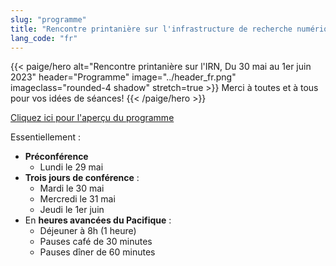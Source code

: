 ```yaml
---
slug: "programme"
title: "Rencontre printanière sur l'infrastructure de recherche numérique"
lang_code: "fr"
---
```

{{< paige/hero
    alt="Rencontre printanière sur l'IRN, Du 30 mai au 1er juin 2023"
    header="Programme"
    image="../header_fr.png"
    imageclass="rounded-4 shadow"
    stretch=true >}}
Merci à toutes et à tous pour vos idées de séances!
{{< /paige/hero >}}

<p class="text-center">
  <a class="btn btn-primary btn-lg" href="https://docs.google.com/spreadsheets/d/1pn_7ZCkrT88eSiHsjBhwtkSd2PhZ8rfzviGw2Vi6Soo/edit" role="button" aria-disabled="true">
    Cliquez ici pour l'aperçu du programme
  </a>
</p>

Essentiellement :

* **Préconférence**
  * Lundi le 29 mai
* **Trois jours de conférence** :
  * Mardi le 30 mai
  * Mercredi le 31 mai
  * Jeudi le 1er juin
* En **heures avancées du Pacifique** :
  * Déjeuner à 8h (1 heure)
  * Pauses café de 30 minutes
  * Pauses dîner de 60 minutes
